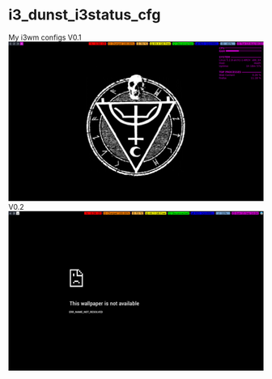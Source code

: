 # i3_dunst_i3status_cfg
My i3wm configs
V0.1
![alt text](https://raw.githubusercontent.com/GoGy-MoGGy/i3_dunst_i3status_cfg/master/Cheese_Tue-13Aug19_00.22.png)
V0.2
![alt text](https://github.com/GoGy-MoGGy/i3_dunst_i3status_cfg/blob/master/Cheese_Sun-15Sep19_14.04.png)

